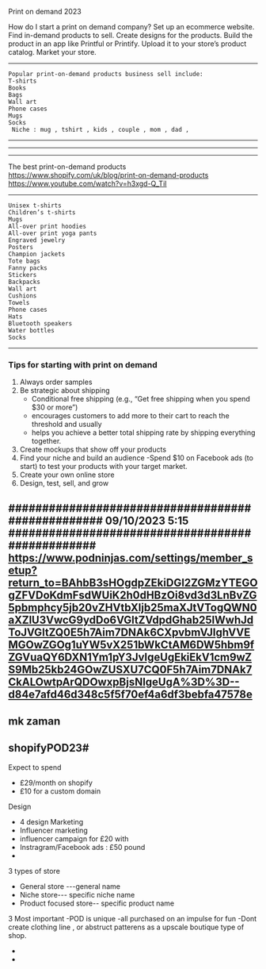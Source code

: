 Print on demand 2023

How do I start a print on demand company?
Set up an ecommerce website.
Find in-demand products to sell.
Create designs for the products.
Build the product in an app like Printful or Printify.
Upload it to your store’s product catalog.
Market your store.

----------------------------------------------------------------------------------
```
Popular print-on-demand products business sell include:
T-shirts
Books
Bags
Wall art
Phone cases
Mugs
Socks
 Niche : mug , tshirt , kids , couple , mom , dad ,
```
-----------------------------------------------------------------------------------------
-----------------------------------------------------------------------------------------
-----------------------------------------------------------------------------------
The best print-on-demand products
https://www.shopify.com/uk/blog/print-on-demand-products
https://www.youtube.com/watch?v=h3xgd-Q_TiI

------------------------------------------------------------------------------------------
```
Unisex t-shirts
Children’s t-shirts
Mugs
All-over print hoodies
All-over print yoga pants
Engraved jewelry
Posters
Champion jackets
Tote bags
Fanny packs
Stickers 
Backpacks
Wall art
Cushions
Towels 
Phone cases
Hats
Bluetooth speakers
Water bottles
Socks
```
------------------------------------------------------------------------------------------

   

### Tips for starting with print on demand
 1. Always order samples
2.  Be strategic about shipping
    - Conditional free shipping (e.g., “Get free shipping when you spend $30 or more”)
    -  encourages customers to add more to their cart to reach the threshold and usually
    -  helps you achieve a better total shipping rate by shipping everything together.
3. Create mockups that show off your products
4. Find your niche and build an audience
   -Spend $10 on Facebook ads (to start) to test your products with your target market.
5. Create your own online store
6. Design, test, sell, and grow

##################################################
   09/10/2023 5:15
#################################################
https://www.podninjas.com/settings/member_setup?return_to=BAhbB3sHOgdpZEkiDGI2ZGMzYTEGOgZFVDoKdmFsdWUiK2h0dHBzOi8vd3d3LnBvZG5pbmphcy5jb20vZHVtbXljb25maXJtVTogQWN0aXZlU3VwcG9ydDo6VGltZVdpdGhab25lWwhJdToJVGltZQ0E5h7Aim7DNAk6CXpvbmVJIghVVEMGOwZGOg1uYW5vX251bWkCtAM6DW5hbm9fZGVuaQY6DXN1Ym1pY3JvIgeUgEkiEkV1cm9wZS9Mb25kb24GOwZUSXU7CQ0F5h7Aim7DNAk7CkALOwtpArQDOwxpBjsNIgeUgA%3D%3D--d84e7afd46d348c5f5f70ef4a6df3bebfa47578e
-------------------------------------------------------
mk
zaman
------
shopifyPOD23#
-----------
Expect to spend
- £29/month on shopify
- £10 for a custom domain

Design
- 4 design
Marketing
 - Influencer marketing
 - influencer campaign for £20 with
 - Instragram/Facebook ads : £50 pound 
- 
3 types of store
  - General store ---general name 
  - Niche store--- specific niche name
  - Product focused store-- specific product name
 
  3 Most important
  -POD is unique
  -all purchased on an impulse for fun
  -Dont create clothing line , or abstruct patterens as a upscale boutique type of shop.
  
  
  - 
  - 
    
